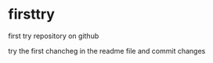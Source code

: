 # firsttry
first try repository on github

try the first chancheg in the readme file and commit changes
